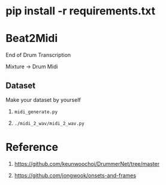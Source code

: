 # pip install -r requirements.txt


# Beat2Midi
End of Drum Transcription

Mixture -> Drum Midi

## Dataset

Make your dataset by yourself

1. `midi_generate.py`

2. `./midi_2_wav/midi_2_wav.py`


# Reference

1. https://github.com/keunwoochoi/DrummerNet/tree/master

2. https://github.com/jongwook/onsets-and-frames
